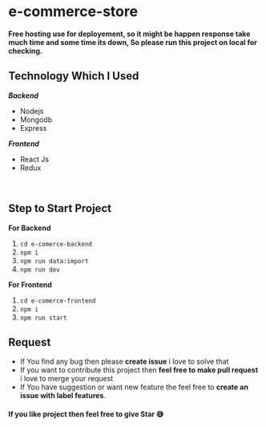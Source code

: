 # e-commerce-store

**Free hosting use for deployement, so it might be happen response take much time and some time its down, So please run this project on local for checking.**


 ## Technology Which I Used
   ***Backend***
   
 - Nodejs
 - Mongodb
 - Express

 ***Frontend***
 

 - React Js
 - Redux

<br />

 ## Step to Start Project
 

 
**For Backend**
 1. `cd e-comerce-backend`
 2. `npm i`
 3. `npm run data:import`
 4. `npm run dev`

**For Frontend**

 1. `cd e-comerce-frontend`
 2. `npm i`
 3. `npm run start`


## Request

 - If You find any bug then please **create issue** i love to solve that
 - If you want to contribute this project then **feel free to make pull request** i love to merge your request
 - If You have suggestion or want new feature the feel free to **create an issue with label features**.


#### If you like project then feel free to give Star 😅

